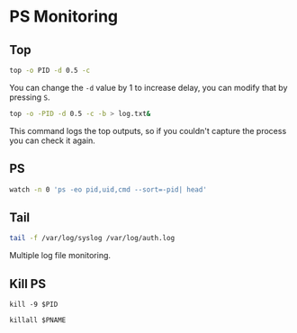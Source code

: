 # PS Monitoring
## Top
```bash
top -o PID -d 0.5 -c
```
You can change the `-d` value by 1 to increase delay, you can modify that by pressing `S`.

```bash
top -o -PID -d 0.5 -c -b > log.txt&
```
This command logs the top outputs, so if you couldn't capture the process you can check it again.
## PS
```bash
watch -n 0 'ps -eo pid,uid,cmd --sort=-pid| head'
```
## Tail
```bash
tail -f /var/log/syslog /var/log/auth.log
```
Multiple log file monitoring.

## Kill PS
```
kill -9 $PID
```
```
killall $PNAME
```
